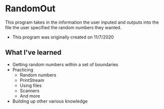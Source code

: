 # RandomOut

This program takes in the information the user inputed and outputs into the file the user specified the random numbers they wanted.
* This program was originally created on 11/7/2020

## What I've learned
* Getting random numbers within a set of boundaries
* Practicing
  * Random numbers
  * PrintStream
  * Using files
  * Scanners
  * And more
* Building up other various knowledge
